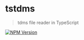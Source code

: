 # tstdms

> tdms file reader in TypeScript

[![NPM Version](https://img.shields.io/npm/v/tdms)](https://www.npmjs.com/package/tdms)
